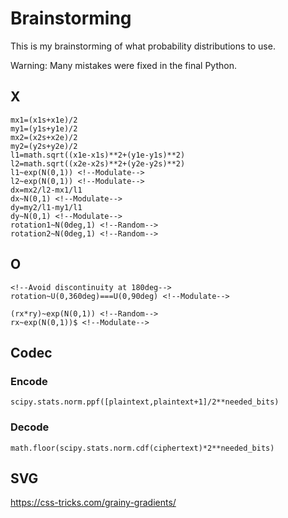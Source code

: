 # Brainstorming

This is my brainstorming of what probability distributions to use.

Warning: Many mistakes were fixed in the final Python.

## X
```
mx1=(x1s+x1e)/2
my1=(y1s+y1e)/2
mx2=(x2s+x2e)/2
my2=(y2s+y2e)/2
l1=math.sqrt((x1e-x1s)**2+(y1e-y1s)**2)
l2=math.sqrt((x2e-x2s)**2+(y2e-y2s)**2)
l1~exp(N(0,1)) <!--Modulate-->
l2~exp(N(0,1)) <!--Modulate-->
dx=mx2/l2-mx1/l1
dx~N(0,1) <!--Modulate-->
dy=my2/l1-my1/l1
dy~N(0,1) <!--Modulate-->
rotation1~N(0deg,1) <!--Random-->
rotation2~N(0deg,1) <!--Random-->
```

## O
```
<!--Avoid discontinuity at 180deg-->
rotation~U(0,360deg)===U(0,90deg) <!--Modulate-->

(rx*ry)~exp(N(0,1)) <!--Random-->
rx~exp(N(0,1))$ <!--Modulate-->
```

## Codec
### Encode
`scipy.stats.norm.ppf([plaintext,plaintext+1]/2**needed_bits)`
### Decode
`math.floor(scipy.stats.norm.cdf(ciphertext)*2**needed_bits)`

## SVG
https://css-tricks.com/grainy-gradients/
